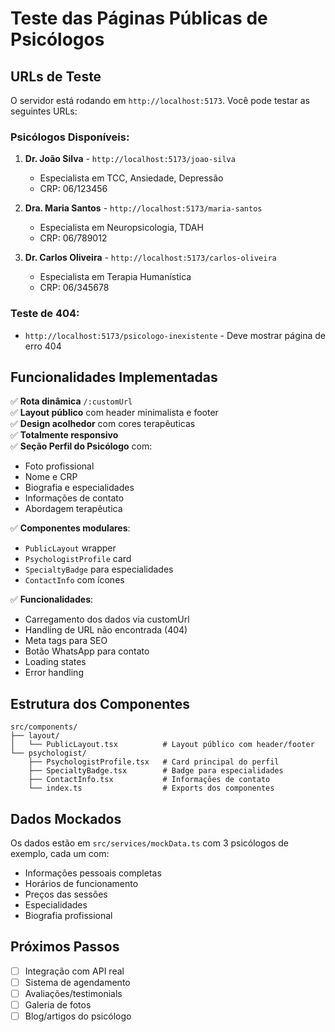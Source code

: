 # Teste das Páginas Públicas de Psicólogos

## URLs de Teste

O servidor está rodando em `http://localhost:5173`. Você pode testar as seguintes URLs:

### Psicólogos Disponíveis:

1. **Dr. João Silva** - `http://localhost:5173/joao-silva`
   - Especialista em TCC, Ansiedade, Depressão
   - CRP: 06/123456

2. **Dra. Maria Santos** - `http://localhost:5173/maria-santos`
   - Especialista em Neuropsicologia, TDAH
   - CRP: 06/789012

3. **Dr. Carlos Oliveira** - `http://localhost:5173/carlos-oliveira`
   - Especialista em Terapia Humanística
   - CRP: 06/345678

### Teste de 404:
- `http://localhost:5173/psicologo-inexistente` - Deve mostrar página de erro 404

## Funcionalidades Implementadas

✅ **Rota dinâmica** `/:customUrl`  
✅ **Layout público** com header minimalista e footer  
✅ **Design acolhedor** com cores terapêuticas  
✅ **Totalmente responsivo**  
✅ **Seção Perfil do Psicólogo** com:
- Foto profissional
- Nome e CRP
- Biografia e especialidades
- Informações de contato
- Abordagem terapêutica

✅ **Componentes modulares**:
- `PublicLayout` wrapper
- `PsychologistProfile` card
- `SpecialtyBadge` para especialidades
- `ContactInfo` com ícones

✅ **Funcionalidades**:
- Carregamento dos dados via customUrl
- Handling de URL não encontrada (404)
- Meta tags para SEO
- Botão WhatsApp para contato
- Loading states
- Error handling

## Estrutura dos Componentes

```
src/components/
├── layout/
│   └── PublicLayout.tsx          # Layout público com header/footer
└── psychologist/
    ├── PsychologistProfile.tsx   # Card principal do perfil
    ├── SpecialtyBadge.tsx        # Badge para especialidades
    ├── ContactInfo.tsx           # Informações de contato
    └── index.ts                  # Exports dos componentes
```

## Dados Mockados

Os dados estão em `src/services/mockData.ts` com 3 psicólogos de exemplo, cada um com:
- Informações pessoais completas
- Horários de funcionamento
- Preços das sessões
- Especialidades
- Biografia profissional

## Próximos Passos

- [ ] Integração com API real
- [ ] Sistema de agendamento
- [ ] Avaliações/testimonials
- [ ] Galeria de fotos
- [ ] Blog/artigos do psicólogo
